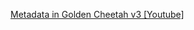 [Metadata in Golden Cheetah v3 [Youtube]](http://www.youtube.com/watch?v=pTlrG3_0KcE)

<script type="text/javascript" src="http://s3.www.universalsubtitles.org/embed.js">
  ({
       video_url: "http://www.youtube.com/watch?v=pTlrG3_0KcE",
       video_config: {
           color1: '0xFF0000',
           width: 640,
           height: 480
       }
  })
</script>